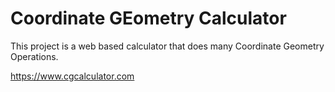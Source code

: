 # Coordinate GEometry Calculator

This project is a web based calculator that does many Coordinate Geometry Operations.

https://www.cgcalculator.com
